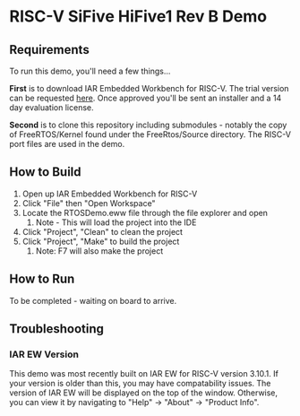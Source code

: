 # RISC-V SiFive HiFive1 Rev B Demo

## Requirements
To run this demo, you'll need a few things...

**First** is to download IAR Embedded Workbench for RISC-V. The trial version can be requested [here](https://www.iar.com/products/architectures/risc-v/iar-embedded-workbench-for-risc-v/evaluate-iar-embedded-workbench-for-risc-v/). Once approved you'll be sent an installer and a 14 day evaluation license.

**Second** is to clone this repository including submodules - notably the copy of FreeRTOS/Kernel found under the FreeRtos/Source directory. The RISC-V port files are
used in the demo.

## How to Build
1. Open up IAR Embedded Workbench for RISC-V
2. Click "File" then "Open Workspace"
3. Locate the RTOSDemo.eww file through the file explorer and open
   1. Note - This will load the project into the IDE
4. Click "Project", "Clean" to clean the project
5. Click "Project", "Make" to build the project
   1. Note: F7 will also make the project

## How to Run
To be completed - waiting on board to arrive.

## Troubleshooting
### IAR EW Version
This demo was most recently built on IAR EW for RISC-V version 3.10.1. If your version is older than this, you may have compatability issues.
The version of IAR EW will be displayed on the top of the window. Otherwise, you can view it by navigating to "Help" -> "About" -> "Product Info".